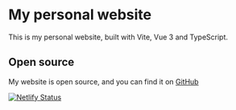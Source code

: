 # My personal website
This is my personal website, built with Vite, Vue 3 and TypeScript.

## Open source
My website is open source, and you can find it on [GitHub](https://github.com/Remzi1993/remzi-info)

[![Netlify Status](https://api.netlify.com/api/v1/badges/87c06cec-b452-4239-ba57-5cc0a1277c2b/deploy-status)](https://app.netlify.com/sites/remzi/deploys)